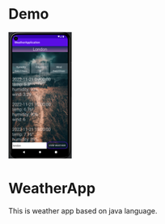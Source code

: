 # Demo
<p float="left">
  <img src="images/screenshot.png" alt="1" height="250"/>

</p>


# WeatherApp

This is weather app based on java language. 
